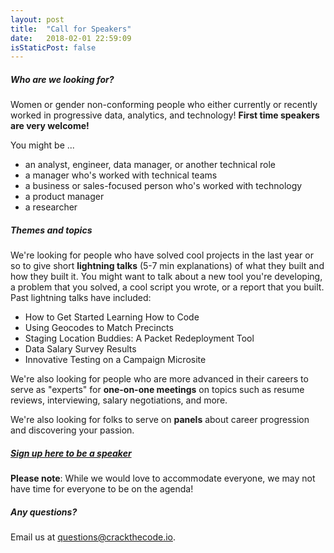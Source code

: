 ```yaml
---
layout: post
title:  "Call for Speakers"
date:   2018-02-01 22:59:09
isStaticPost: false
---
```


##### Who are we looking for?

Women or gender non-conforming people who either currently or recently worked in progressive data, analytics, and technology! **First time speakers are very welcome!**

You might be ...

* an analyst, engineer, data manager, or another technical role
* a manager who's worked with technical teams
* a business or sales-focused person who's worked with technology
* a product manager
* a researcher

##### Themes and topics

We're looking for people who have solved cool projects in the last year or so to give short **lightning talks** (5-7 min explanations) of what they built and how they built it. You might want to talk about a new tool you're developing, a problem that you solved, a cool script you wrote, or a report that you built. Past lightning talks have included: 

* How to Get Started Learning How to Code
* Using Geocodes to Match Precincts
* Staging Location Buddies: A Packet Redeployment Tool
* Data Salary Survey Results
* Innovative Testing on a Campaign Microsite

We're also looking for people who are more advanced in their careers to serve as "experts" for **one-on-one meetings** on topics such as resume reviews, interviewing, salary negotiations, and more.

We're also looking for folks to serve on **panels** about career progression and discovering your passion.

##### [Sign up here to be a speaker](https://goo.gl/DvbWrv)

**Please note**: While we would love to accommodate everyone, we may not have time for everyone to be on the agenda!

##### Any questions?

Email us at [questions@crackthecode.io](mailto:questions@crackthecode.io).